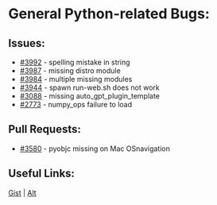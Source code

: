 [gist]:https://gist.github.com/anonhostpi/97d4bb3e9535c92b8173fae704b76264#file-_topics-0017-bugs-python-md
[source]:https://github.com/anonhostpi/AUTOGPT.TRACKERS/blob/main/TOPICS/0017.BUGS/PYTHON.md
# General Python-related Bugs:
## Issues:
- [#3992][3992] - spelling mistake in string
- [#3987][3987] - missing distro module
- [#3984][3984] - multiple missing modules
- [#3944][3944] - spawn run-web.sh does not work
- [#3088][3088] - missing auto_gpt_plugin_template
- [#2773][2773] - numpy_ops failure to load

## Pull Requests:
- [#3580][3580] - pyobjc missing on Mac OSnavigation

## Useful Links:
[Gist][gist] | [Alt][source]

[2773]:https://github.com/Significant-Gravitas/Auto-GPT/issues/2773
[3088]:https://github.com/Significant-Gravitas/Auto-GPT/issues/3088
[3580]:https://github.com/Significant-Gravitas/Auto-GPT/issues/3580
[3944]:https://github.com/Significant-Gravitas/Auto-GPT/issues/3944
[3984]:https://github.com/Significant-Gravitas/Auto-GPT/issues/3984
[3987]:https://github.com/Significant-Gravitas/Auto-GPT/issues/3987
[3992]:https://github.com/Significant-Gravitas/Auto-GPT/issues/3992